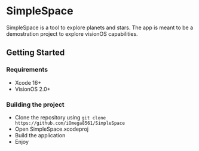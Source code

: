 # SimpleSpace
SimpleSpace is a tool to explore planets and stars. The app is meant to be a demostration project to explore visionOS capabilities.

## Getting Started
### Requirements
- Xcode 16+
- VisionOS 2.0+

### Building the project
- Clone the repository using ```git clone https://github.com/iOmega8561/SimpleSpace```
- Open SimpleSpace.xcodeproj
- Build the application
- Enjoy
